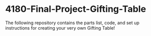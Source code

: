 # 4180-Final-Project-Gifting-Table
The following repository contains the parts list, code, and set up instructions for creating your very own Gifting Table!
